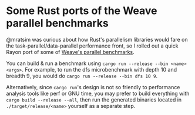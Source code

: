 # Some Rust ports of the Weave parallel benchmarks

@mratsim was curious about how Rust's parallelism libraries would fare on the
task-parallel/data-parallel performance front, so I rolled out a quick Rayon
port of some of [Weave's parallel benchmarks](https://github.com/mratsim/weave/tree/master/benchmarks).

You can build & run a benchmark using `cargo run --release --bin <name> <args>`.
For example, to run the dfs microbenchmark with depth 10 and breadth 9, you
would do `cargo run --release --bin dfs 10 9`.

Alternatively, since `cargo run`'s design is not so friendly to performance
analysis tools like perf or GNU time, you may prefer to build everything with
`cargo build --release --all`, then run the generated binaries located in
`./target/release/<name>` yourself as a separate step.